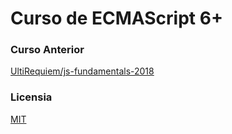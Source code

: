 # Curso de ECMAScript 6+

### Curso Anterior

[UltiRequiem/js-fundamentals-2018](https://github.com/UltiRequiem/js-fundamentals-2018)

### Licensia

[MIT](./LICENSE)
